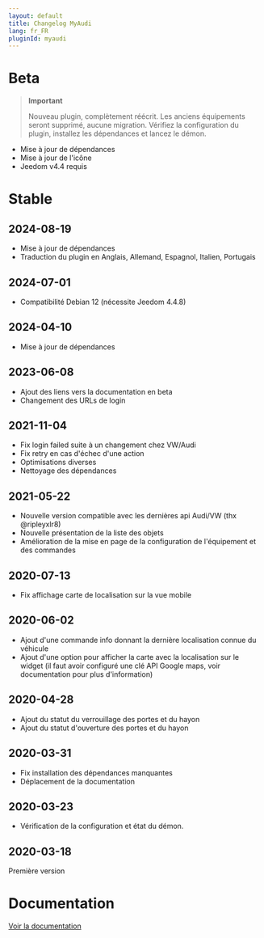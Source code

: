 ```yaml
---
layout: default
title: Changelog MyAudi
lang: fr_FR
pluginId: myaudi
---
```


# Beta

> **Important**
>
> Nouveau plugin, complètement réécrit.
> Les anciens équipements seront supprimé, aucune migration.
> Vérifiez la configuration du plugin, installez les dépendances et lancez le démon.

- Mise à jour de dépendances
- Mise à jour de l'icône
- Jeedom v4.4 requis

# Stable

## 2024-08-19

- Mise à jour de dépendances
- Traduction du plugin en Anglais, Allemand, Espagnol, Italien, Portugais

## 2024-07-01

- Compatibilité Debian 12 (nécessite Jeedom 4.4.8)

## 2024-04-10

- Mise à jour de dépendances

## 2023-06-08

- Ajout des liens vers la documentation en beta
- Changement des URLs de login

## 2021-11-04

- Fix login failed suite à un changement chez VW/Audi
- Fix retry en cas d'échec d'une action
- Optimisations diverses
- Nettoyage des dépendances

## 2021-05-22

- Nouvelle version compatible avec les dernières api Audi/VW (thx @ripleyxlr8)
- Nouvelle présentation de la liste des objets
- Amélioration de la mise en page de la configuration de l'équipement et des commandes

## 2020-07-13

- Fix affichage carte de localisation sur la vue mobile

## 2020-06-02

- Ajout d'une commande info donnant la dernière localisation connue du véhicule
- Ajout d'une option pour afficher la carte avec la localisation sur le widget (il faut avoir configuré une clé API Google maps, voir documentation pour plus d'information)

## 2020-04-28

- Ajout du statut du verrouillage des portes et du hayon
- Ajout du statut d'ouverture des portes et du hayon

## 2020-03-31

- Fix installation des dépendances manquantes
- Déplacement de la documentation

## 2020-03-23

- Vérification de la configuration et état du démon.

## 2020-03-18

Première version

# Documentation

[Voir la documentation]({{site.baseurl}}/{{page.pluginId}}/{{page.lang}})

